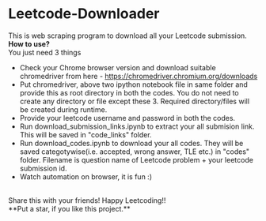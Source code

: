 # Leetcode-Downloader

This is web scraping program to download all your Leetcode submission.
<br />
**How to use?** <br />
You just need 3 things <br />
- Check your Chrome browser version and download suitable chromedriver from here - https://chromedriver.chromium.org/downloads <br />
- Put chromedriver, above two ipython notebook file in same folder and provide this as root directory in both the codes. You do not need to create any directory or file except these 3. Required directory/files will be created during runtime. <br />
- Provide your leetcode username and password in both the codes.
- Run download_submission_links.ipynb to extract your all submision link. This will be saved in "code_links" folder.
- Run download_codes.ipynb to download your all codes. They will be saved categotywise(i.e. accepted, wrong answer, TLE etc.) in "codes" folder. Filename is question name of Leetcode problem + your leetcode submission id. <br /> 
- Watch automation on browser, it is fun :)

<br />
Share this with your friends! Happy Leetcoding!! <br />
**Put a star, if you like this project.**
